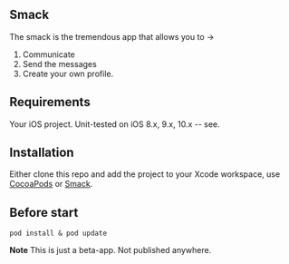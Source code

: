 
## Smack
The smack is the tremendous app that allows you to -> 
1. Communicate
2. Send the messages
3. Create your own profile.

## Requirements

Your iOS project. Unit-tested on iOS 8.x, 9.x, 10.x -- see.


## Installation

Either clone this repo and add the project to your Xcode workspace, use [CocoaPods](http://cocoapods.org) or [Smack](https://github.com/OkonovUrmat/Smack).


## Before start 

```
pod install & pod update
```


**Note**
This is just a beta-app. Not published anywhere.

